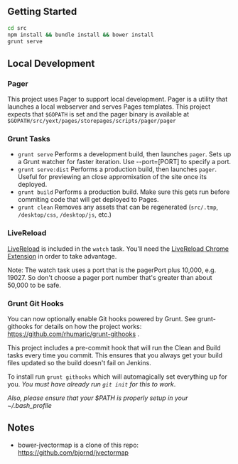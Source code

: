 ## Getting Started
```sh
cd src
npm install && bundle install && bower install
grunt serve
```

## Local Development

### Pager
This project uses Pager to support local development.  Pager is a utility that launches a local webserver and serves Pages templates.  This project expects that `$GOPATH` is set and the pager binary is available at `$GOPATH/src/yext/pages/storepages/scripts/pager/pager`

### Grunt Tasks

* `grunt serve`  Performs a development build, then launches `pager`.  Sets up a Grunt watcher for faster iteration. Use --port=[PORT] to specify a port.
* `grunt serve:dist`  Performs a production build, then launches `pager`.  Useful for previewing an close appromixation of the site once its deployed.
* `grunt build`  Performs a production build.  Make sure this gets run before commiting code that will get deployed to Pages.
* `grunt clean`  Removes any assets that can be regenerated (`src/.tmp`, `/desktop/css`, `/desktop/js`, etc.)

### LiveReload
[LiveReload](https://github.com/gruntjs/grunt-contrib-watch#optionslivereload) is included in the `watch` task.  You'll need the [LiveReload Chrome Extension](https://chrome.google.com/webstore/detail/livereload/jnihajbhpnppcggbcgedagnkighmdlei) in order to take advantage.

Note: The watch task uses a port that is the pagerPort plus 10,000, e.g. 19027. So don't choose a pager port number that's greater than about 50,000 to be safe.

### Grunt Git Hooks
You can now optionally enable Git hooks powered by Grunt. See grunt-githooks for details on how the project works: https://github.com/rhumaric/grunt-githooks .

This project includes a pre-commit hook that will run the Clean and Build tasks every time you commit.  This ensures that you always get your build files updated so the build doesn't fail on Jenkins.

To install run `grunt githooks` which will automagically set everything up for you.  *You must have already run `git init` for this to work*.

*Also, please ensure that your $PATH is properly setup in your ~/.bash_profile*

## Notes
* bower-jvectormap is a clone of this repo: https://github.com/bjornd/jvectormap